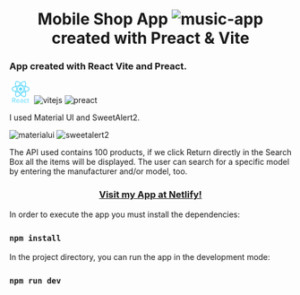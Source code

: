 <h1 align="center">Mobile Shop App <img src="https://icon-library.com/images/icon-for-mobile/icon-for-mobile-27.jpg" alt="music-app" width="40" height="40" /> created with Preact & Vite</h1>

<h3>App created with React Vite and Preact.</h3> 
<p>
<img src="https://raw.githubusercontent.com/devicons/devicon/master/icons/react/react-original-wordmark.svg" alt="react" width="40" height="40" /> 
<img src="https://vectorwiki.com/images/bjlcA__vitejs.svg" alt="vitejs" width="40" height="40" />
<img src="https://preactjs.com/assets/app-icon.png" alt="preact" width="40" height="40" />
</p>

I used Material UI and SweetAlert2.
<p>
<img src="https://v4.material-ui.com/static/logo.png" alt="materialui" width="40" height="40" />
<img src="https://raw.githubusercontent.com/sweetalert2/sweetalert2/HEAD/assets/swal2-logo.png" alt="sweetalert2" height="40" />
</p>

The API used contains 100 products, if we click Return directly in the Search Box all the items will be displayed. 
The user can search for a specific model by entering the manufacturer and/or model, too.


<a href="https://trassi-mobile-shop.netlify.app/home"><h3 align="center">Visit my App at Netlify!</h3></a>


In order to execute the app you must install the dependencies:

### `npm install`

In the project directory, you can run the app in the development mode:

### `npm run dev`